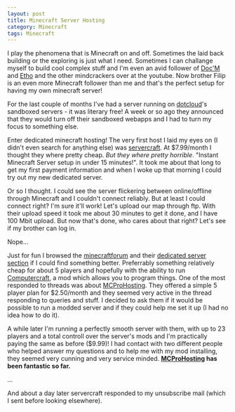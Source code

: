```yaml
---
layout: post
title: Minecraft Server Hosting
category: Minecraft
tags: Minecraft
---
```


I play the phenomena that is Minecraft on and off. Sometimes the laid back building or the exploring is just what I need. Sometimes I can challange myself to build cool complex stuff and I'm even an avid follower of [Doc'M][] and [Etho][] and the other mindcrackers over at the youtube. Now brother Filip is an even more Minecraft follower than me and that's the perfect setup for having my own minecraft server!

For the last couple of months I've had a server running on [dotcloud][]'s sandboxed servers - it was literary free! A week or so ago they announced that they would turn off their sandboxed webapps and I had to turn my focus to something else.

Enter dedicated minecraft hosting! The very first host I laid my eyes on (I didn't even search for anything else) was [servercraft][]. At $7.99/month I thought they where pretty cheap. *But they where pretty horrible*. "Instant Minecraft Server setup in under 15 minutes!". It took me about that long to get my first payment information and when I woke up that morning I could try out my new dedicated server.

Or so I thought. I could see the server flickering between online/offline through Minecraft and I couldn't connect reliably. But at least I could connect right? I'm sure it'll work! Let's upload our map through ftp. With their upload speed it took me about 30 minutes to get it done, and I have 100 Mbit upload. But now that's done, who cares about that right? Let's see if my brother can log in.

Nope...

Just for fun I browsed the [minecraftforum][] and their [dedicated server section][servf] if I could find something better. Preferrably something relatively cheap for about 5 players and hopefully with the ability to run [Computercraft][], a mod which allows you to program things. One of the most responded to threads was about [MCProHosting][]. They offered a simple 5 player plan for $2.50/month and they seemed very active in the thread responding to queries and stuff. I decided to ask them if it would be possible to run a modded server and if they could help me set it up (I had no idea how to do it).

A while later I'm running a perfectly smooth server with them, with up to 23 players and a total controll over the server's mods and I'm practically paying the same as before ($9.99)! I had contact with two different people who helped answer my questions and to help me with my mod installing, they seemed very cunning and very service minded. **[MCProHosting][] has been fantastic so far.**

...

And about a day later servercraft responded to my unsubscribe mail (which I sent before looking elsewhere).

[Doc'M]: https://www.youtube.com/channel/UC4O9HKe9Jt5yAhKuNv3LXpQ
[Etho]: https://www.youtube.com/feed/UCFKDEp9si4RmHFWJW1vYsMA
[dotcloud]: https://www.dotcloud.com/
[servercraft]: http://servercraft.co/
[minecraftforum]: http://www.minecraftforum.net/
[servf]: http://www.minecraftforum.net/forum/131-minecraft-server-hosting/
[Computercraft]: http://www.computercraft.info/
[MCProHosting]: http://mcprohosting.com/

